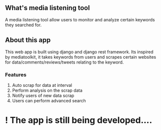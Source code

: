 ## What's media listening tool
A media listening tool allow users to monitor and analyze certain keywords they searched for.

## About this app
This web app is built using django and django rest framework. Its inspired by mediatoolkit,
it takes keywords from users and scrapes certain websites for data/comments/reviews/tweets 
relating to the keyword.

### Features
1. Auto scrap for data at interval
2. Perform analysis on the scrap data
3. Notify users of new data scrap
4. Users can perform advanced search 


# ! The app is still being developed....